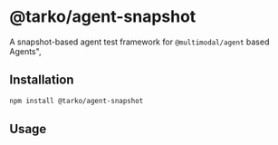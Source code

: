 # @tarko/agent-snapshot

A snapshot-based agent test framework for `@multimodal/agent` based Agents",

## Installation

```bash
npm install @tarko/agent-snapshot
```

## Usage

